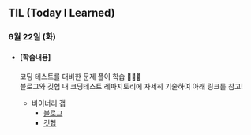 ## TIL (Today I Learned)

### 6월 22일 (화)

- #### [학습내용]
  
  코딩 테스트를 대비한 문제 풀이 학습 🧑🏻‍💻   
  블로그와 깃헙 내 코딩테스트 레파지토리에 자세히 기술하여 아래 링크를 참고!
  
  - 바이너리 갭
    - [블로그](https://green1229.tistory.com/146)
    - [깃헙](https://github.com/GREENOVER/CodingTest/tree/main/진수변환_문자열인덱스_바이너리갭)

